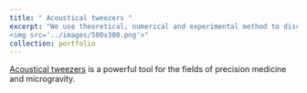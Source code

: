 ```yaml
---
title: " Acoustical tweezers "
excerpt: "We use theoretical, numerical and experimental method to discover/study new physics and applications of acoustical tweezers.<br/>
<img src='../images/500x300.png'>"
collection: portfolio
---
```


[Acoustical tweezers](https://en.wikipedia.org/wiki/Acoustic_tweezers) is a powerful tool for the fields of precision medicine and microgravity. 
